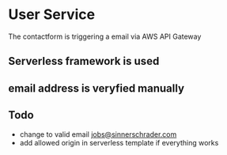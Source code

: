 # User Service

The contactform is triggering a email via AWS API Gateway

## Serverless framework is used

## email address is veryfied manually

## Todo
* change to valid email jobs@sinnerschrader.com
* add allowed origin in serverless template if everything works